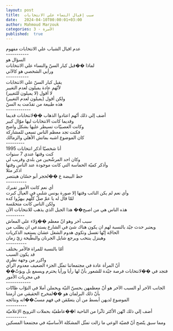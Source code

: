 ```yaml
---
layout: post
title:  سبب إقبال النساء علي الانتخابات
date:   2024-04-10T00:00:01+03:00
author: Mahmoud Marzouk
categories: 3 - الأسرة
published:  true
---
```

عدم اقبال الشباب علي الانتخابات مفهوم\
\-\-\-\-\-\-\-\-\-\--\
السؤال هو\
لماذا ��قبل كبار السنّ والنساء علي الانتخابات\
ورأيي الشخصي هو كالآتي\
\-\-\-\-\-\-\-\-\-\--\
يقبل كبار السنّ علي الانتخابات\
لأنّهم عادة يميلون لعدم التغيير\
لا أقول (لا يميلون للتغيير)\
ولكن أقول (يميلون لعدم التغيير)\
هذه طبيعة من تقدّمت به السنّ\
\-\-\-\-\-\-\-\-\-\-\--\
أضف إلي ذلك أنّهم اعتادوا الذهاب ��لانتخابات قديما\
وقديما كانت الانتخابات ليها موّال كبير\
وكانت العصبيّات تسيطر عليها بشكل واضح\
فكنت تجد معظم الناس تسعي للمشاركة\
كان الموضوع اشبه بماتش الأهلي والزمالك\
\-\-\-\-\-\-\-\--\
أنا شخصيّا أذكر انتخابات 1995\
كنت وقتها عندي 7 سنوات\
وكان احد المرشّحين من بلدي وقريب لي\
وأذكر كميّة الحماسة التي كانت موجودة عند الناس وقتها\
اذكر مثلا\
حط البيضة ع ��لحجر أبو حسّان هينتصر\
\-\-\-\-\-\-\-\-\--\
أي نعم كانت الأمور تفبرك\
وأي نعم لم يكن النائب وقتها إلا صورة يونس شلبي في العيال
كبرت\
لمّا قال له يا عمّ صلّ كلّهم بيهزّوا كده\
ولكن الناس كانت متحمّسة\
هذه الناس هي من اصبح�� هذا الجيل الذي يذهب للانتخابات الآن\
\-\-\-\-\-\-\-\--\
سبب آخر وهو انّ معظم ��ؤلاء علي المعاش\
ويعتبر حدث جيّد بالنسبة لهم ان يكون هناك شئ في الشارع يستدعي ان يطلب من
الحاجّة إنّها تغسل وتكوي هدوم الشغل عشان يستعيد الذكريات\
وهينزل ينتخب ويرجع شايل الجرنان والبطّيخة زيّ زمان\
\-\-\-\-\-\-\-\-\--\
أمّا بالنسبة للمراة فالأمر يختلف\
قد يكون السبب\
واكرر من وجهة نظري\
أنّ المرأة عادة في مجتمعاتنا تمثّل الجزء الضعيف معدوم الرأي\
فتجد في ��لانتخابات فرصة جيّدة للشعور بأنّ لها رأيا ورأيا يحترم ويسمع بل
ويؤثّ�� في مجريات الأمور\
\-\-\-\-\-\-\-\-\-\-\--\
الجانب الآخر أو السبب الآخر هو أنّ معظمهن يحسنّ النيّة ويحملن أملا في
النوّاب ظانّات بأنّ ذلك البرلمان هو ��لمخرج الحقيقي من أزمتنا\
الموضوع لديهن أبسط من أن يتعمّقن في فهم مسبّ��اته ونتائجه\
\-\-\-\-\-\-\-\-\--\
أضف إلي ذلك انّهن الأكثر تاثّرا من الناحية ا��عاطفيّة بحملات الترويج
الإعلاميّة\
\-\-\-\-\-\-\-\-\--\
ومما سبق يتّضح أنّ قضيّة الوعي ما زالت تمثّل المشكلة الأساسيّة في مجتمعنا
المسكين
